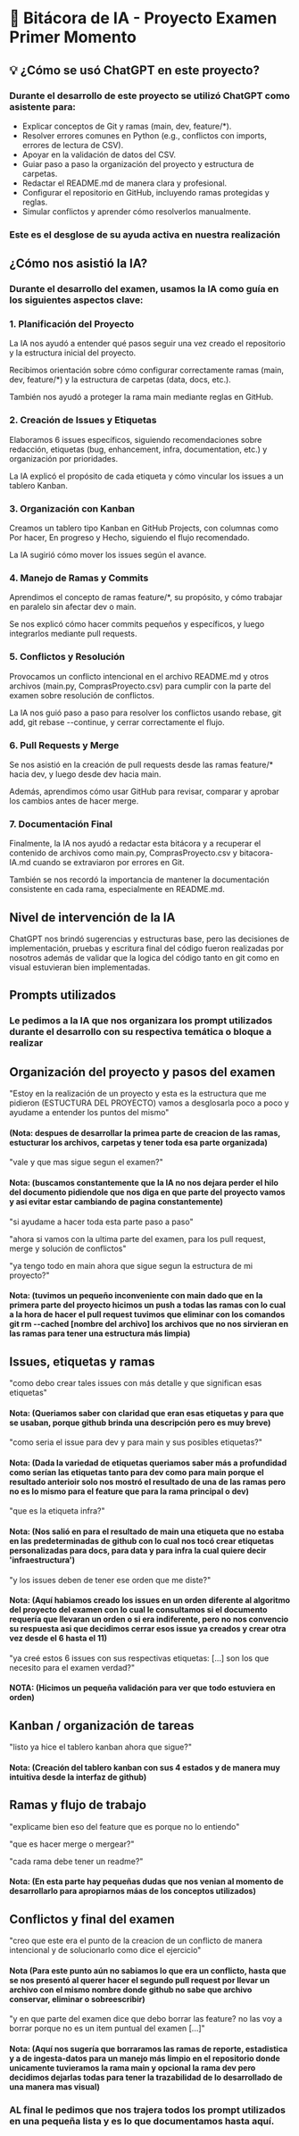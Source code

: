 # 📘 Bitácora de IA - Proyecto Examen Primer Momento

## 💡 ¿Cómo se usó ChatGPT en este proyecto?

### Durante el desarrollo de este proyecto se utilizó ChatGPT como asistente para:

- Explicar conceptos de Git y ramas (main, dev, feature/*).
- Resolver errores comunes en Python (e.g., conflictos con imports, errores de lectura de CSV).
- Apoyar en la validación de datos del CSV.
- Guiar paso a paso la organización del proyecto y estructura de carpetas.
- Redactar el README.md de manera clara y profesional.
- Configurar el repositorio en GitHub, incluyendo ramas protegidas y reglas.
- Simular conflictos y aprender cómo resolverlos manualmente.

### Este es el desglose de su ayuda activa en nuestra realización

## ¿Cómo nos asistió la IA?

### Durante el desarrollo del examen, usamos la IA como guía en los siguientes aspectos clave:

### 1. Planificación del Proyecto

La IA nos ayudó a entender qué pasos seguir una vez creado el repositorio y la estructura inicial del proyecto.

Recibimos orientación sobre cómo configurar correctamente ramas (main, dev, feature/*) y la estructura de carpetas (data, docs, etc.).

También nos ayudó a proteger la rama main mediante reglas en GitHub.

### 2. Creación de Issues y Etiquetas

Elaboramos 6 issues específicos, siguiendo recomendaciones sobre redacción, etiquetas (bug, enhancement, infra, documentation, etc.) y organización por prioridades.

La IA explicó el propósito de cada etiqueta y cómo vincular los issues a un tablero Kanban.

### 3. Organización con Kanban

Creamos un tablero tipo Kanban en GitHub Projects, con columnas como Por hacer, En progreso y Hecho, siguiendo el flujo recomendado.

La IA sugirió cómo mover los issues según el avance.

### 4. Manejo de Ramas y Commits

Aprendimos el concepto de ramas feature/*, su propósito, y cómo trabajar en paralelo sin afectar dev o main.

Se nos explicó cómo hacer commits pequeños y específicos, y luego integrarlos mediante pull requests.

### 5. Conflictos y Resolución

Provocamos un conflicto intencional en el archivo README.md y otros archivos (main.py, ComprasProyecto.csv) para cumplir con la parte del examen sobre resolución de conflictos.

La IA nos guió paso a paso para resolver los conflictos usando rebase, git add, git rebase --continue, y cerrar correctamente el flujo.

### 6. Pull Requests y Merge

Se nos asistió en la creación de pull requests desde las ramas feature/* hacia dev, y luego desde dev hacia main.

Además, aprendimos cómo usar GitHub para revisar, comparar y aprobar los cambios antes de hacer merge.

### 7. Documentación Final

Finalmente, la IA nos ayudó a redactar esta bitácora y a recuperar el contenido de archivos como main.py, ComprasProyecto.csv y bitacora-IA.md cuando se extraviaron por errores en Git.

También se nos recordó la importancia de mantener la documentación consistente en cada rama, especialmente en README.md.

## Nivel de intervención de la IA

 ChatGPT nos brindó sugerencias y estructuras base, pero las decisiones de implementación, pruebas y escritura final del código fueron realizadas por nosotros además de validar que la logica del código tanto en git como en visual estuvieran bien implementadas.


## Prompts utilizados
### Le pedimos a la IA que nos organizara los prompt utilizados durante el desarrollo con su respectiva temática o bloque a realizar

## Organización del proyecto y pasos del examen

"Estoy en la realización de un proyecto y esta es la estructura que me pidieron (ESTUCTURA DEL PROYECTO) vamos a desglosarla poco a poco y ayudame a entender los puntos del mismo"

#### (Nota: despues de desarrollar la primea parte de creacion de las ramas, estucturar los archivos, carpetas y tener toda esa parte organizada)

"vale y que mas sigue segun el examen?" 

#### Nota: (buscamos constantemente que la IA no nos dejara perder el hilo del documento pidiendole que nos diga en que parte del proyecto vamos y asi evitar estar cambiando de pagina constantemente)

"si ayudame a hacer toda esta parte paso a paso" 

"ahora si vamos con la ultima parte del examen, para los pull request, merge y solución de conflictos"

"ya tengo todo en main ahora que sigue segun la estructura de mi proyecto?"

#### Nota: (tuvimos un pequeño inconveniente con main dado que en la primera parte del proyecto hicimos un push a todas las ramas con lo cual a la hora de hacer el pull request tuvimos que eliminar con los comandos git rm --cached [nombre del archivo] los archivos que no nos sirvieran en las ramas para tener una estructura más limpia)

## Issues, etiquetas y ramas

"como debo crear tales issues con más detalle y que significan esas etiquetas"

#### Nota: (Queriamos saber con claridad que eran esas etiquetas y para que se usaban, porque github brinda una descripción pero es muy breve)


"como seria el issue para dev y para main y sus posibles etiquetas?"

#### Nota: (Dada la variedad de etiquetas queriamos saber más a profundidad como serían las etiquetas tanto para dev como para main porque el resultado anterioir solo nos mostró el resultado de una de las ramas pero no es lo mismo para el feature que para la rama principal o dev)

"que es la etiqueta infra?"

#### Nota: (Nos salió en para el resultado de main una etiqueta que no estaba en las predeterminadas de github con lo cual nos tocó crear etiquetas personalizadas para docs, para data y para infra la cual quiere decir 'infraestructura')

"y los issues deben de tener ese orden que me diste?"

#### Nota: (Aquí habiamos creado los issues en un orden diferente al algoritmo del proyecto del examen con lo cual le consultamos si el documento requería que llevaran un orden o si era indiferente, pero no nos convencio su respuesta asi que decidimos cerrar esos issue ya creados y crear otra vez desde el 6 hasta el 11)

"ya creé estos 6 issues con sus respectivas etiquetas: [...] son los que necesito para el examen verdad?"

#### NOTA: (Hicimos un pequeña validación para ver que todo estuviera en orden)

## Kanban / organización de tareas

"listo ya hice el tablero kanban ahora que sigue?"

#### Nota: (Creación del tablero kanban con sus 4 estados y de manera muy intuitiva desde la interfaz de github)

## Ramas y flujo de trabajo

"explicame bien eso del feature que es porque no lo entiendo"

"que es hacer merge o mergear?"

"cada rama debe tener un readme?"

#### Nota: (En esta parte hay pequeñas dudas que nos venian al momento de desarrollarlo para apropiarnos máas de los conceptos utilizados)

## Conflictos y final del examen

"creo que este era el punto de la creacion de un conflicto de manera intencional y de solucionarlo como dice el ejercicio"

#### Nota (Para este punto aún no sabiamos lo que era un conflicto, hasta que se nos presentó al querer hacer el segundo pull request por llevar un archivo con el mismo nombre donde github no sabe que archivo conservar, eliminar o sobreescribir)


"y en que parte del examen dice que debo borrar las feature? no las voy a borrar porque no es un item puntual del examen [...]"

#### Nota: (Aquí nos sugería que borraramos las ramas de reporte, estadistica y a de ingesta-datos para un manejo más limpio en el repositorio donde unicamente tuvieramos la rama main y opcional la rama dev pero decidimos dejarlas todas para tener la trazabilidad de lo desarrollado de una manera mas visual)


### AL final le pedimos que nos trajera todos los prompt utilizados en una pequeña lista y es lo que documentamos hasta aquí.

